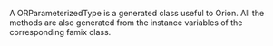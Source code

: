 A ORParameterizedType is a generated class useful to Orion. All the methods are also generated from the instance variables of the corresponding famix class.